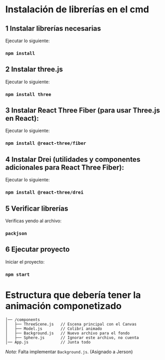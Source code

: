 
# Instalación de librerías en el cmd
## 1 Instalar librerías necesarias
Ejecutar lo siguiente:
### `npm install`

## 2 Instalar three.js

Ejecutar lo siguiente:

### `npm install three`

## 3 Instalar React Three Fiber (para usar Three.js en React):

Ejecutar lo siguiente:

### `npm install @react-three/fiber`
## 4 Instalar Drei (utilidades y componentes adicionales para React Three Fiber):

Ejecutar lo siguiente:

### `npm install @react-three/drei`
## 5 Verificar librerías
Verificas yendo al archivo:
### `packjson`

## 6 Ejecutar proyecto
Iniciar el proyecto:
### `npm start`


# Estructura que debería tener la animación componetizado
```/src
│── /components
│   ├── ThreeScene.js   // Escena principal con el Canvas
│   ├── Model.js        // Colibrí animado
│   ├── Background.js   // Nuevo archivo para el fondo
│   ├── Sphere.js       // Ignorar este archivo, no cuenta 
│── App.js              // Junta todo
```


*Nota:* Falta implementar `Background.js`. (Asignado a Jerson)


